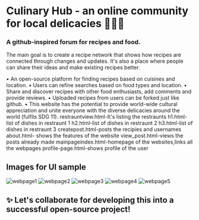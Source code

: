 # Culinary Hub - an online community for local delicacies 👨‍🍳🍳
### A github-inspired forum for recipes and food.

The main goal is to create a recipe network that shows how recipes are connected through changes and updates. It's also a place where people can share their ideas and make existing recipes better. 

• An open-source platform for finding recipes based on cuisines and location.
• Users can refine searches based on food types and location.
• Share and discover recipes with other food enthusiasts, add comments and provide reviews.
• Uploaded recipes from users can be forked just like github.
• This website has the potential to provide world-wide cultural appreciation and unite everyone with the diverse delicacies around the world (fulfils SDG 11).
restrauntview.html-It's listing the restraunts 
h1.html-list of dishes in restraunt 1 
h2.html-list of dishes in restraunt 2
h3.html-list of dishes in restraunt 3
createpost.html-posts the recipies and usernames
about.html- shows the features of the website
view_post.html-views the posts already made 
mainpageindex.html-homepage of the websites,links all the webpages
profile-page.html-shows profile of the user 




## Images for UI sample

![webpage1](https://github.com/SrinijaG2402/cullinaryhub/assets/120951357/ded4ceff-7ba0-4d89-8cc1-e0d1fff0193f)
![webpage2](https://github.com/SrinijaG2402/cullinaryhub/assets/120951357/86edc172-2ac8-4aab-b1dd-039da99aa8c0)
![webpage3](https://github.com/SrinijaG2402/cullinaryhub/assets/120951357/b04e6388-fd67-4ad0-8a14-22e2e76d2f6d)
![webpage4](https://github.com/SrinijaG2402/cullinaryhub/assets/120951357/00c0b541-48d8-4fca-b697-0f3b47ad3b49)
![webpage5](https://github.com/SrinijaG2402/cullinaryhub/assets/120951357/9b3455bc-a0b1-44d6-8173-b9203caeccbc)

## ✨ Let's collaborate for developing this into a successful open-source project!
